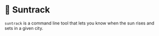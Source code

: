 # 🌄 Suntrack

`suntrack` is a command line tool that lets you know when the sun rises and sets in a given city.